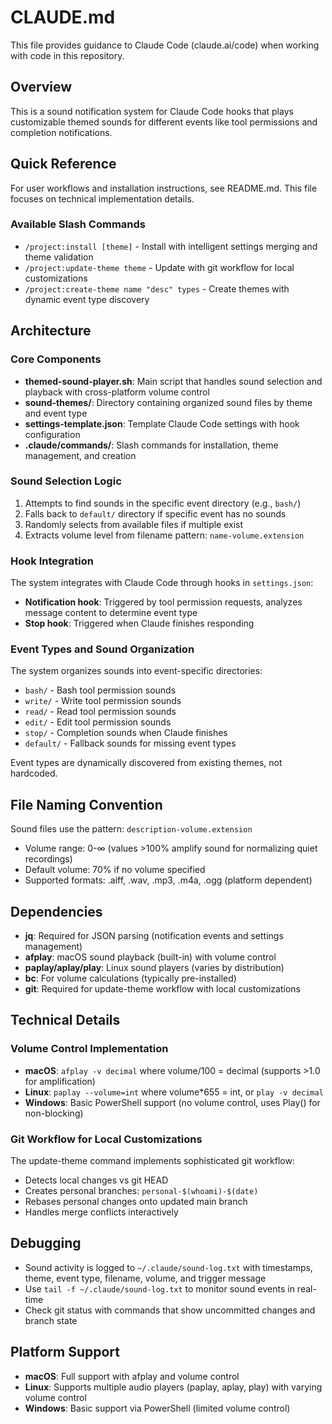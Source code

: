 # CLAUDE.md

This file provides guidance to Claude Code (claude.ai/code) when working with code in this repository.

## Overview

This is a sound notification system for Claude Code hooks that plays customizable themed sounds for different events like tool permissions and completion notifications.

## Quick Reference

For user workflows and installation instructions, see README.md. This file focuses on technical implementation details.

### Available Slash Commands
- `/project:install [theme]` - Install with intelligent settings merging and theme validation
- `/project:update-theme theme` - Update with git workflow for local customizations  
- `/project:create-theme name "desc" types` - Create themes with dynamic event type discovery

## Architecture

### Core Components

- **themed-sound-player.sh**: Main script that handles sound selection and playback with cross-platform volume control
- **sound-themes/**: Directory containing organized sound files by theme and event type
- **settings-template.json**: Template Claude Code settings with hook configuration
- **.claude/commands/**: Slash commands for installation, theme management, and creation

### Sound Selection Logic

1. Attempts to find sounds in the specific event directory (e.g., `bash/`)
2. Falls back to `default/` directory if specific event has no sounds
3. Randomly selects from available files if multiple exist
4. Extracts volume level from filename pattern: `name-volume.extension`

### Hook Integration

The system integrates with Claude Code through hooks in `settings.json`:
- **Notification hook**: Triggered by tool permission requests, analyzes message content to determine event type
- **Stop hook**: Triggered when Claude finishes responding

### Event Types and Sound Organization

The system organizes sounds into event-specific directories:
- `bash/` - Bash tool permission sounds
- `write/` - Write tool permission sounds  
- `read/` - Read tool permission sounds
- `edit/` - Edit tool permission sounds
- `stop/` - Completion sounds when Claude finishes
- `default/` - Fallback sounds for missing event types

Event types are dynamically discovered from existing themes, not hardcoded.

## File Naming Convention

Sound files use the pattern: `description-volume.extension`
- Volume range: 0-∞ (values >100% amplify sound for normalizing quiet recordings)
- Default volume: 70% if no volume specified
- Supported formats: .aiff, .wav, .mp3, .m4a, .ogg (platform dependent)

## Dependencies

- **jq**: Required for JSON parsing (notification events and settings management)
- **afplay**: macOS sound playback (built-in) with volume control
- **paplay/aplay/play**: Linux sound players (varies by distribution)
- **bc**: For volume calculations (typically pre-installed)
- **git**: Required for update-theme workflow with local customizations

## Technical Details

### Volume Control Implementation
- **macOS**: `afplay -v decimal` where volume/100 = decimal (supports >1.0 for amplification)
- **Linux**: `paplay --volume=int` where volume*655 = int, or `play -v decimal`
- **Windows**: Basic PowerShell support (no volume control, uses Play() for non-blocking)

### Git Workflow for Local Customizations
The update-theme command implements sophisticated git workflow:
- Detects local changes vs git HEAD
- Creates personal branches: `personal-$(whoami)-$(date)`
- Rebases personal changes onto updated main branch
- Handles merge conflicts interactively

## Debugging

- Sound activity is logged to `~/.claude/sound-log.txt` with timestamps, theme, event type, filename, volume, and trigger message
- Use `tail -f ~/.claude/sound-log.txt` to monitor sound events in real-time
- Check git status with commands that show uncommitted changes and branch state

## Platform Support

- **macOS**: Full support with afplay and volume control
- **Linux**: Supports multiple audio players (paplay, aplay, play) with varying volume control
- **Windows**: Basic support via PowerShell (limited volume control)